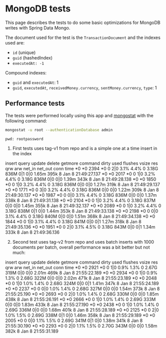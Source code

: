 # MongoDB tests

This page describes the tests to do some basic optimizations for MongoDB writes with Spring Data Mongo.

The document used for the test is the `TransactionDocument` and the indexes used are: 

- `id` (unique)
- `guid` (hashedIndex)
- `executedAt: -1`

Compound indexes: 

- `guid` and `executedAt`: 1
- `guid`, `executedAt`, `receivedMoney.currency`, `sentMoney.currency`, `type`: 1

## Performance tests

The tests were performed locally using this app and [mongostat](https://www.mongodb.com/docs/database-tools/mongostat/) with the
following command:

```bash
mongostat -u root --authenticationDatabase admin
```
`pwd: rootpassword`

1. First tests uses tag-v1 from repo and is a simple one at a time insert in the index

insert query update delete getmore command dirty used flushes vsize  res qrw arw net_in net_out conn                time
*0    *0   2394     *0       0     2|0  3.1% 4.4%       0 3.18G 836M 0|1 0|0  1.65m    395k    8 Jan  8 21:49:27.137
*0    *0   2017     *0       0     1|0  3.2% 4.4%       0 3.18G 836M 0|0 0|0  1.39m    343k    8 Jan  8 21:49:28.138
*0    *0   1850     *0       0     1|0  3.2% 4.4%       0 3.18G 836M 0|0 0|0  1.27m    319k    8 Jan  8 21:49:29.137
*0    *0   1771     *0       0     3|0  3.2% 4.4%       0 3.18G 836M 0|0 0|0  1.22m    309k    8 Jan  8 21:49:30.137
*0    *0   1987     *0       0     0|0  3.1% 4.4%       0 3.18G 836M 0|0 0|0  1.37m    338k    8 Jan  8 21:49:31.138
*0    *0   2104     *0       0     1|0  3.2% 4.4%       0 3.18G 837M 0|0 0|0  1.45m    355k    8 Jan  8 21:49:32.137
*0    *0   2089     *0       0     1|0  3.2% 4.4%       0 3.18G 838M 0|1 0|0  1.44m    353k    8 Jan  8 21:49:33.138
*0    *0   2198     *0       0     0|0  3.1% 4.4%       0 3.18G 840M 0|0 0|0  1.51m    368k    8 Jan  8 21:49:34.138
*0    *0   1844     *0       0     1|0  3.1% 4.4%       0 3.18G 841M 0|0 0|1  1.27m    318k    8 Jan  8 21:49:35.136
*0    *0   1951     *0       0     2|0  3.1% 4.5%       0 3.18G 843M 0|0 0|1  1.34m    333k    8 Jan  8 21:49:36.136

2. Second test uses tag-v2 from repo and uses batch inserts with 1000 documents per batch, overall performance was a bit better but not much:

insert query update delete getmore command dirty used flushes vsize  res qrw arw net_in net_out conn                time
*0    *0   2921     *0       0     1|0  0.9% 1.3%       0 2.67G 319M 0|0 0|0  2.01m    469k    8 Jan  8 21:55:22.189
*0    *0   2934     *0       0     1|0  0.9% 1.3%       0 2.68G 322M 0|0 0|0  2.02m    471k    8 Jan  8 21:55:23.189
*0    *0   2048     *0       0     1|0  1.0% 1.4%       0 2.68G 324M 0|0 0|1  1.41m    347k    8 Jan  8 21:55:24.189
*0    *0   2237     *0       0     0|0  1.0% 1.4%       0 2.68G 327M 0|0 0|0  1.54m    373k    8 Jan  8 21:55:25.190
*0    *0   2693     *0       0     2|0  1.0% 1.4%       0 2.68G 330M 0|0 0|0  1.85m    438k    8 Jan  8 21:55:26.191
*0    *0   2666     *0       0     1|0  1.0% 1.4%       0 2.69G 333M 0|0 0|0  1.83m    433k    8 Jan  8 21:55:27.190
*0    *0   2438     *0       0     1|0  1.0% 1.4%       0 2.69G 336M 0|0 0|0  1.68m    401k    8 Jan  8 21:55:28.189
*0    *0   2125     *0       0     2|0  1.0% 1.5%       0 2.69G 338M 0|1 0|0  1.46m    358k    8 Jan  8 21:55:29.189
*0    *0   2005     *0       0     0|0  1.1% 1.5%       0 2.69G 341M 0|1 0|0  1.38m    341k    8 Jan  8 21:55:30.190
*0    *0   2293     *0       0     2|0  1.1% 1.5%       0 2.70G 343M 0|0 0|0  1.58m    382k    8 Jan  8 21:55:31.189

